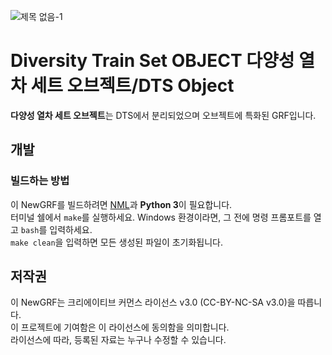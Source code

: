 
![제목 없음-1](https://github.com/DTS-NewGRF/DTS-Object-/assets/101701121/cdba084c-ab61-4712-899d-7fe53ce3d615)
# Diversity Train Set OBJECT 다양성 열차 세트 오브젝트/DTS Object
**다양성 열차 세트 오브젝트**는 DTS에서 분리되었으며 오브젝트에 특화된 GRF입니다. <br>





## 개발
### 빌드하는 방법
이 NewGRF를 빌드하려면 [NML](https://github.com/OpenTTD/nml)과 **Python 3**이 필요합니다. <br> 
터미널 쉘에서 ``make``를 실행하세요. Windows 환경이라면, 그 전에 명령 프롬포트를 열고 ``bash``를 입력하세요.  <br>
``make clean``을 입력하면 모든 생성된 파일이 초기화됩니다.

## 저작권
이 NewGRF는 크리에이티브 커먼스 라이선스 v3.0 (CC-BY-NC-SA v3.0)을 따릅니다. <br>
이 프로젝트에 기여함은 이 라이선스에 동의함을 의미합니다. <br>
라이선스에 따라, 등록된 자료는 누구나 수정할 수 있습니다.
